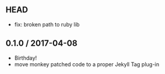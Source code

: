 ## HEAD

  * fix: broken path to ruby lib

## 0.1.0 / 2017-04-08

  * Birthday!
  * move monkey patched code to a proper Jekyll Tag plug-in
